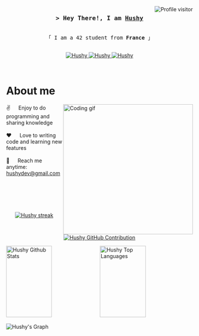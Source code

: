 <!--
<h2 align="center">
  Welcome to Hushy's World!
  <img src="https://www.google.com/url?sa=i&url=https%3A%2F%2Fwww.pinterest.com%2Fpin%2Fquick-saves-in-2024--891853532446152902%2F&psig=AOvVaw3Eo8sLOvCpfYFCa_AWisdQ&ust=1718445890945000&source=images&cd=vfe&opi=89978449&ved=0CBEQjRxqFwoTCPDzuo_R2oYDFQAAAAAdAAAAABAv" width="28">
</h2>
-->

<!--
<p align="center">
  <a href="https://github.com/Hushhhy"><img src="https://readme-typing-svg.herokuapp.com/?lines=Self%20Taught%20Programmer;Front%20End%20Developer;1.5%2B%20years%20of%20coding%20experience;Always%20learning%20new%20things&center=true&width=380&height=45"></a>
</p>

 -->

<a href="https://komarev.com/ghpvc/?username=Hushhhy">
  <img align="right" src="https://komarev.com/ghpvc/?username=Hushhhy&label=Visitors&color=0e75b6&style=flat" alt="Profile visitor" />
</a>

<!-- Intro  -->
<h3 align="center">
        <samp>&gt; Hey There!, I am
                <b><a target="_blank" href="*">Hushy</a></b>
        </samp>
</h3>


<p align="center"> 
  <samp>
    <br>
    「 I am a 42 student from <b>France</b> 」
    <br>
    <br>
  </samp>
</p>

<p align="center">
 <a href="*" target="blank">
  <img src="https://img.shields.io/badge/Website-DC143C?style=for-the-badge&logo=medium&logoColor=white" alt="Hushy" />
 </a>
 <a href="https://www.linkedin.com/in/alexis-carpentier-37b8a6189/" target="_blank">
  <img src="https://img.shields.io/badge/LinkedIn-0077B5?style=for-the-badge&logo=linkedin&logoColor=white" alt="Hushy"/>
 </a>
 <a href="https://www.instagram.com/hushy.mov/" target="_blank">
  <img src="https://img.shields.io/badge/Instagram-fe4164?style=for-the-badge&logo=instagram&logoColor=white" alt="Hushy" />
 </a> 
</p>
<br />

<!-- About Section -->
 # About me
 
<p>
 <img align="right" width="350" src="https://i.giphy.com/media/v1.Y2lkPTc5MGI3NjExb2RpZWlsZzRkM2toazc4NTZ4Z3g1ZnVsYTF3azVpdXBvcXh1YmxlaCZlcD12MV9pbnRlcm5hbF9naWZfYnlfaWQmY3Q9Zw/S4tAejXatVQwJhwZA1/giphy.gif" alt="Coding gif" />
  
 ✌️ &emsp; Enjoy to do programming and sharing knowledge <br/><br/>
 ❤️ &emsp; Love to writing code and learning new features<br/><br/>
 📧 &emsp; Reach me anytime: hushydev@gmail.com<br/><br/>

</p>

<br>
<br>
<br>

<p align="center">
  <a href="https://github.com/Hushhhy">
    <img src="https://github-readme-streak-stats.herokuapp.com/?user=Hushhhy&theme=radical&border=7F3FBF&background=0D1117" alt="Hushy streak"/>
  </a>
</p>

<p align="center">
  <a href="https://github.com/Hushhhy">
    <img src="https://github-profile-summary-cards.vercel.app/api/cards/profile-details?username=Hushhhy&theme=radical" alt="Hushy GitHub Contribution"/>
  </a>
</p>

<a> 
    <a href="https://github.com/Hushhhy"><img alt="Hushy Github Stats" src="https://denvercoder1-github-readme-stats.vercel.app/api?username=Hushhhy&show_icons=true&count_private=true&theme=react&border_color=7F3FBF&bg_color=0D1117&title_color=F85D7F&icon_color=F8D866" height="192px" width="49.5%"/></a>
  <a href="https://github.com/Hushhhy"><img alt="Hushy Top Languages" src="https://denvercoder1-github-readme-stats.vercel.app/api/top-langs/?username=Hushhhy&langs_count=8&layout=compact&theme=react&border_color=7F3FBF&bg_color=0D1117&title_color=F85D7F&icon_color=F8D866" height="192px" width="49.5%"/></a>
  <br/>
</a>


![Hushy's Graph](https://github-readme-activity-graph.vercel.app/graph?username=hushhhy&custom_title=Hushhhy's%20GitHub%20Activity%20Graph&bg_color=0D1117&color=7F3FBF&line=7F3FBF&point=7F3FBF&area_color=FFFFFF&title_color=FFFFFF&area=true)
